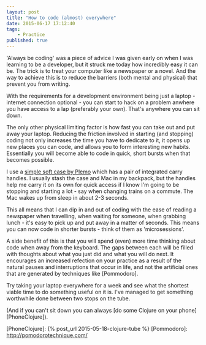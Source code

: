 ```yaml
---
layout: post
title: "How to code (almost) everywhere"
date: 2015-06-17 17:12:40
tags:
    - Practice
published: true
---
```


'Always be coding' was a piece of advice I was given early on when I was
learning to be a developer, but it struck me today how incredibly easy it can
be. The trick is to treat your computer like a newspaper or a novel. And
the way to achieve this is to reduce the barriers (both mental and physical)
that prevent you from writing.

With the requirements for a development environment being just a
laptop - internet connection optional - you can start to hack on a problem
anwhere you have access to a lap (preferably your own). That's anywhere you can
sit down.

The only other physical limiting factor is how fast you can take out and put
away your laptop. Reducing the friction involved in starting (and stopping)
coding not only increases the time you have to dedicate to it, it opens up new
places you can code, and allows you to form interesting new habits. Essentially
you will become able to code in quick, short bursts when that becomes possible.

I use a [simple soft case by Plemo][Plemo] which has a pair of integrated carry
handles.  I usually stash the case and Mac in my backpack, but the handles help
me carry it on its own for quick access if I know I'm going to be stopping and
starting a lot - say when changing trains on a commute. The Mac wakes up from
sleep in about 2-3 seconds.

This all means that I can dip in and out of coding with the ease of reading
a newspaper when travelling, when waiting for someone, when grabbing
lunch - it's easy to pick up and put away in a matter of seconds. This means you
can now code in shorter bursts - think of them as 'microsessions'.

A side benefit of this is that you will spend (even) more time thinking about
code when away from the keyboard. The gaps between each will be
filled with thoughts about what you just did and what you will do next. It
encourages an increased refection on your practice as a result of the natural
pauses and interruptions that occur in life, and not the artificial ones that
are generated by techniques like [Pommodoro].

Try taking your laptop everywhere for a week and see what the shortest viable
time to do something useful on it is. I've managed to get something worthwhile
done between two stops on the tube.

(And if you can't sit down you can always [do some Clojure on your
phone][PhoneClojure]).

[Plemo]: http://www.amazon.co.uk/13-13-3-Notebook-Computer-MacBook-Briefcase/dp/B00GQT54GO
[PhoneClojure]: {% post_url 2015-05-18-clojure-tube %}
[Pommodoro]: http://pomodorotechnique.com/
